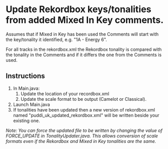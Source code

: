 # Update Rekordbox keys/tonalities from added Mixed In Key comments.

Assumes that if Mixed in Key has been used the Comments will start with the key/tonality it identified, e.g. "1A - Energy 6".

For all tracks in the rekordbox.xml the Rekordbox tonality is compared with the tonality in the Comments and if it differs the one from the Comments is used.

## Instructions

1. In Main.java:
    1. Update the location of your recordbox.xml
    1. Update the scale format to be output (Camelot or Classical).
1. Launch Main.java
1. If tonalities have been updated then a new version of rekordbox.xml named "puddi_uk_updated_rekordbox.xml" will be written beside your existing one.

_Note: You can force the updated file to be written by changing the value of FORCE_UPDATE in TonalityUpdater.java. This allows conversion of scale formats even if the Rekordbox and Mixed in Key tonalities are the same._
